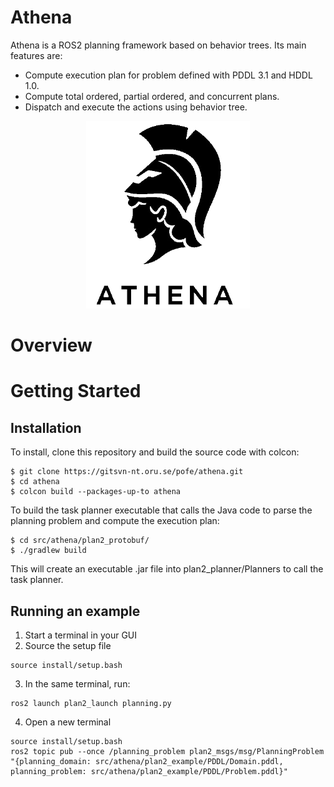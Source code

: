 # Athena

Athena is a ROS2 planning framework based on behavior trees. Its main features are:

* Compute execution plan for problem defined with PDDL 3.1 and HDDL 1.0.
* Compute total ordered, partial ordered, and concurrent plans.
* Dispatch and execute the actions using behavior tree.

<p align="center">
  <img height="300" src="doc/logo.png" />
</p>

# Overview

# Getting Started

## Installation
To install, clone this repository and build the source code with colcon:
```
$ git clone https://gitsvn-nt.oru.se/pofe/athena.git
$ cd athena
$ colcon build --packages-up-to athena
```
To build the task planner executable that calls the Java code to parse the planning problem and compute the execution plan:
```
$ cd src/athena/plan2_protobuf/
$ ./gradlew build
```
This will create an executable .jar file into plan2_planner/Planners to call the task planner.

## Running an example

1) Start a terminal in your GUI
2) Source the setup file
```
source install/setup.bash
```
3) In the same terminal, run:
```
ros2 launch plan2_launch planning.py
```
4) Open a new terminal
```
source install/setup.bash
ros2 topic pub --once /planning_problem plan2_msgs/msg/PlanningProblem "{planning_domain: src/athena/plan2_example/PDDL/Domain.pddl, planning_problem: src/athena/plan2_example/PDDL/Problem.pddl}"
```